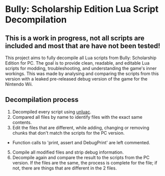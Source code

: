 # Bully: Scholarship Edition Lua Script Decompilation
## This is a work in progress, not all scripts are included and most that are have not been tested!

This project aims to fully decompile all Lua scripts from Bully: Scholarship Edition for PC. The goal is to provide clean, readable, and editable Lua scripts for modding, troubleshooting, and understanding the game's inner workings.
This was made by analysing and comparing the scripts from this version with a leaked pre-released debug version of the game for the Nintendo Wii.

## Decompilation process
1) Decompiled every script using [unluac](https://sourceforge.net/projects/unluac/).
2) Compared all files by name to identify files with the exact same contents.
3) Edit the files that are different, while adding, changing or removing chunks that don't match the scripts for the PC version.
  - Function calls to 'print, assert and DebugPrint' are left commented.
5) Compile all modified files and strip debug information.
6) Decompile again and compare the result to the scripts from the PC version. If the files are the same, the process is complete for the file; if not, there are things that are different in the 2 files.
